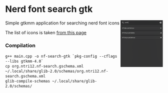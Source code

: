 # Nerd font search gtk

Simple gtkmm application for searching nerd font icons
<img src="screenshot.png" align="right" height="150"/>

The list of icons is taken [from this page](https://www.nerdfonts.com/cheat-sheet)

### Compilation

```
g++ main.cpp -o nf-search-gtk `pkg-config --cflags --libs gtkmm-4.0`
cp org.ntri12.nf-search.gschema.xml ~/.local/share/glib-2.0/schemas/org.ntri12.nf-search.gschema.xml
glib-compile-schemas ~/.local/share/glib-2.0/schemas/
```

